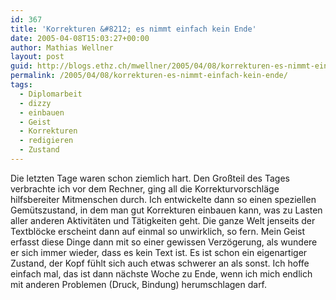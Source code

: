 ```yaml
---
id: 367
title: 'Korrekturen &#8212; es nimmt einfach kein Ende'
date: 2005-04-08T15:03:27+00:00
author: Mathias Wellner
layout: post
guid: http://blogs.ethz.ch/mwellner/2005/04/08/korrekturen-es-nimmt-einfach-kein-ende/
permalink: /2005/04/08/korrekturen-es-nimmt-einfach-kein-ende/
tags:
  - Diplomarbeit
  - dizzy
  - einbauen
  - Geist
  - Korrekturen
  - redigieren
  - Zustand
---
```

Die letzten Tage waren schon ziemlich hart. Den Großteil des Tages verbrachte ich vor dem Rechner, ging all die Korrekturvorschläge hilfsbereiter Mitmenschen durch. Ich entwickelte dann so einen speziellen Gemütszustand, in dem man gut Korrekturen einbauen kann, was zu Lasten aller anderen Aktivitäten und Tätigkeiten geht. Die ganze Welt jenseits der Textblöcke erscheint dann auf einmal so unwirklich, so fern. Mein Geist erfasst diese Dinge dann mit so einer gewissen Verzögerung, als wundere er sich immer wieder, dass es kein Text ist. Es ist schon ein eigenartiger Zustand, der Kopf fühlt sich auch etwas schwerer an als sonst. Ich hoffe einfach mal, das ist dann nächste Woche zu Ende, wenn ich mich endlich mit anderen Problemen (Druck, Bindung) herumschlagen darf.
